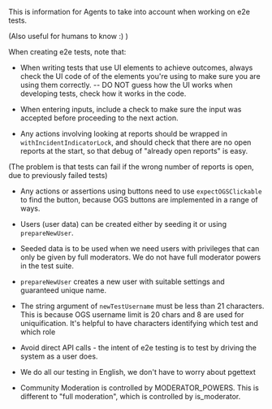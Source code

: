 This is information for Agents to take into account when working on e2e tests.

(Also useful for humans to know :) )

When creating e2e tests, note that:

-   When writing tests that use UI elements to achieve outcomes, always check the UI code of of the elements you're using to make sure you are using them correctly.
    -- DO NOT guess how the UI works when developing tests, check how it works in the code.

-   When entering inputs, include a check to make sure the input was accepted before proceeding to the next action.

-   Any actions involving looking at reports should be wrapped in `withIncidentIndicatorLock`, and should check that there are no open reports at the start, so that debug of "already open reports" is easy.

(The problem is that tests can fail if the wrong number of reports is open, due to previously failed tests)

-   Any actions or assertions using buttons need to use `expectOGSClickable` to find the button, because OGS buttons are implemented in a range of ways.

-   Users (user data) can be created either by seeding it or using `prepareNewUser`.

-   Seeded data is to be used when we need users with privileges that can only be given by full moderators. We do not have full moderator powers in the test suite.

-   `prepareNewUser` creates a new user with suitable settings and guaranteed unique name.

-   The string argument of `newTestUsername` must be less than 21 characters. This is because OGS username limit is 20 chars and 8 are used for uniquification. It's helpful to have characters identifying which test and which role

-   Avoid direct API calls - the intent of e2e testing is to test by driving the system as a user does.

-   We do all our testing in English, we don't have to worry about pgettext

-   Community Moderation is controlled by MODERATOR_POWERS. This is different to "full moderation", which is controlled by is_moderator.
